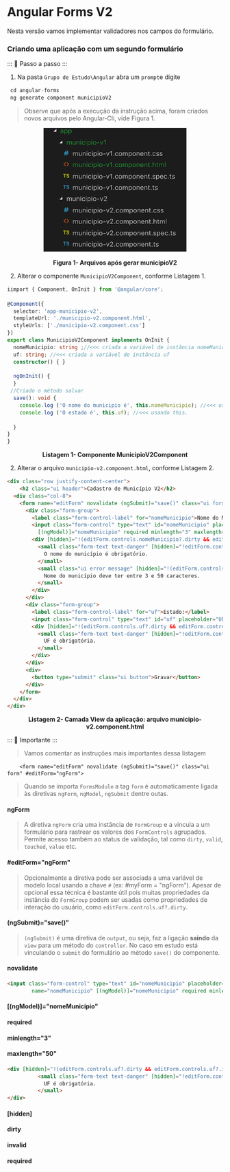 # Angular Forms V2

Nesta versão vamos implementar validadores nos campos do formulário.

### Criando uma aplicação com um segundo formulário

::: :walking: Passo a passo :::  

1. Na pasta `Grupo de Estudo\Angular` abra um `prompt`e digite


```java
 cd angular-forms
 ng generate component municipioV2 
```

> Observe que após a execução da instrução acima, foram criados novos arquivos pelo Angular-Cli, vide Figura 1.

<p align="center">
  <img src="imagens/ComponentesGeradosV2.png" alt="Arquivos após gerar municipioV2">
</p>
<p align="center">
   <strong>Figura 1- Arquivos após gerar municipioV2</strong> 
</p>

2. Alterar o componente  `MunicipioV2Component`, conforme Listagem 1.

```typescript
iimport { Component, OnInit } from '@angular/core';

@Component({
  selector: 'app-municipio-v2',
  templateUrl: './municipio-v2.component.html',
  styleUrls: ['./municipio-v2.component.css']
})
export class MunicipioV2Component implements OnInit {
  nomeMunicipio: string ;//<<< criada a variável de instância nomeMunicipio
  uf: string; //<<< criada a variável de instância uf
  constructor() { }

  ngOnInit() {
  }
 //Criado o método salvar
  save(): void {
    console.log ('O nome do municipio é', this.nomeMunicipio); //<<< usando this.
    console.log ('O estado é', this.uf); //<<< usando this.

  }
}
}
````

<p align="center">
   <strong>Listagem 1- Componente MunicipioV2Component</strong> 
</p>

2. Alterar o arquivo  `municipio-v2.component.html`, conforme Listagem 2.

```html
<div class="row justify-content-center">
    <h2 class="ui header">Cadastro de Município V2</h2>
  <div class="col-8">
    <form name="editForm" novalidate (ngSubmit)="save()" class="ui form" #editForm="ngForm">
      <div class="form-group">
        <label class="form-control-label" for="nomeMunicipio">Nome do Município:</label>
        <input class="form-control" type="text" id="nomeMunicipio" placeholder="Nome do Municipio" name="nomeMunicipio"
          [(ngModel)]="nomeMunicipio" required minlength="3" maxlength="50">
        <div [hidden]="!(editForm.controls.nomeMunicipio?.dirty && editForm.controls.nomeMunicipio?.invalid)">
          <small class="form-text text-danger" [hidden]="!editForm.controls.nomeMunicipio?.errors?.required">
            O nome do município é obrigatório.
          </small>
          <small class="ui error message" [hidden]="!(editForm.controls.nomeMunicipio?.dirty && editForm.controls.nomeMunicipio?.invalid)">
            Nome do município deve ter entre 3 e 50 caracteres.
          </small>
        </div>
      </div>
      <div class="form-group">
        <label class="form-control-label" for="uf">Estado:</label>
        <input class="form-control" type="text" id="uf" placeholder="UF" name="uf" [(ngModel)]="uf" required>
        <div [hidden]="!(editForm.controls.uf?.dirty && editForm.controls.uf?.invalid)">
          <small class="form-text text-danger" [hidden]="!editForm.controls.uf?.errors?.required">
            UF é obrigatória.
          </small>
        </div>
      </div>
      <div>
        <button type="submit" class="ui button">Gravar</button>
      </div>
    </form>
  </div>
</div>

```
<p align="center">
   <strong>Listagem 2- Camada View da aplicação: arquivo municipio-v2.component.html</strong> 
</p>

::: :pushpin: Importante :::

> Vamos comentar as instruções mais importantes dessa listagem

```
    <form name="editForm" novalidate (ngSubmit)="save()" class="ui form" #editForm="ngForm">

```

> Quando se importa `FormsModule` a tag `form` é automaticamente ligada às diretivas `ngForm`, `ngModel`, `ngSubmit` dentre outas. 

#### ngForm
> A diretiva `ngForm` cria uma instância de `FormGroup` e a vincula a um formulário para rastrear os valores dos `FormControls` agrupados. Permite acesso também ao status de validação, tal como `dirty`, `valid`, `touched`, `value` etc.

#### #editForm="ngForm"
> Opcionalmente a diretiva pode ser associada a uma variável de modelo local usando a chave `#` (ex: #myForm = "ngForm"). Apesar de opcional essa técnica é bastante útil pois muitas propriedades da instância do `FormGroup`  podem ser usadas como propriedades de interação do usuário, como `editForm.controls.uf?.dirty`.

#### (ngSubmit)="save()"
> `(ngSubmit)` é uma diretiva de `output`, ou seja, faz  a ligação **saindo** da `view` para um método do `controller`. No caso em estudo está vinculando o  `submit` do formulário ao método `save()` do componente. 

#### novalidate

```html
<input class="form-control" type="text" id="nomeMunicipio" placeholder="Nome do Municipio" 
        name="nomeMunicipio" [(ngModel)]="nomeMunicipio" required minlength="3" maxlength="50">
```
#### [(ngModel)]="nomeMunicipio"

#### required 

#### minlength="3" 

#### maxlength="50"

```html
<div [hidden]="!(editForm.controls.uf?.dirty && editForm.controls.uf?.invalid)">
          <small class="form-text text-danger" [hidden]="!editForm.controls.uf?.errors?.required">
            UF é obrigatória.
          </small>
</div>
```
#### [hidden]

#### dirty

#### invalid

#### required